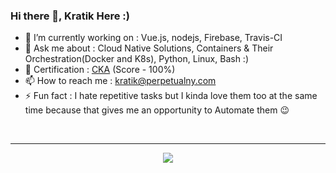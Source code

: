 ### Hi there 👋, Kratik Here :)  

- 🔭 I’m currently working on : Vue.js, nodejs, Firebase, Travis-CI
- 💬 Ask me about :  Cloud Native Solutions, Containers & Their Orchestration(Docker and K8s), Python, Linux, Bash :)
- 🥇 Certification : [CKA](https://www.youracclaim.com/badges/53515af8-bc86-48a4-b84f-3606950163b1/linked_in_profile) (Score - 100%)
- 📫 How to reach me :  kratik@perpetualny.com
- ⚡ Fun fact : I hate repetitive tasks but I kinda love them too at the same time because that gives me an opportunity to Automate them 😉
<br>
<hr>
<p align="center">
<img src="https://github-readme-stats.codestackr.vercel.app/api?username=kratik-perpetualny&show_icons=true&hide_border=true&hide=issues" />
</p>
